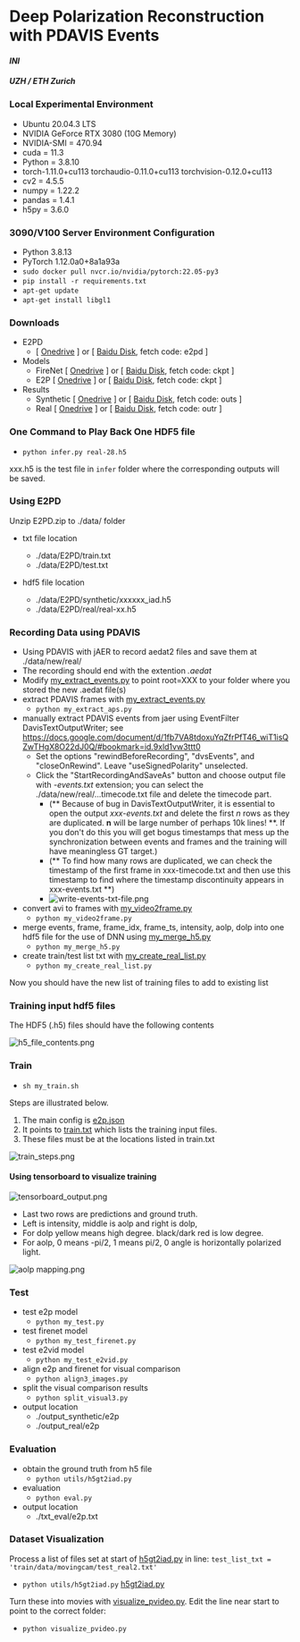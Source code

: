 # Deep Polarization Reconstruction with PDAVIS Events
#### _INI_ 
#### _UZH / ETH Zurich_

### Local Experimental Environment
- Ubuntu 20.04.3 LTS
- NVIDIA GeForce RTX 3080 (10G Memory)
- NVIDIA-SMI = 470.94
- cuda = 11.3
- Python = 3.8.10
- torch-1.11.0+cu113 torchaudio-0.11.0+cu113 torchvision-0.12.0+cu113
- cv2 = 4.5.5
- numpy = 1.22.2
- pandas = 1.4.1
- h5py = 3.6.0

### 3090/V100 Server Environment Configuration
- Python 3.8.13
- PyTorch 1.12.0a0+8a1a93a
- `sudo docker pull nvcr.io/nvidia/pytorch:22.05-py3`
- `pip install -r requirements.txt`
- `apt-get update`
- `apt-get install libgl1`

### Downloads
- E2PD
  - [ [Onedrive](https://1drv.ms/u/s!AjYBkUJACkBLm1tWpU-N0lmKv36x?e=oIEajs) ] or [ [Baidu Disk](https://pan.baidu.com/s/1JSZqcbFk_52Xd_Ex_bicmQ?pwd=e2pd), fetch code: e2pd ]
- Models
  - FireNet [ [Onedrive](https://1drv.ms/u/s!AjYBkUJACkBLm1-Cnb7Fh_-xZsNR?e=fEdTHJ) ] or [ [Baidu Disk](https://pan.baidu.com/s/1DVEwX8Ax9OSO-_ZpDCEjSw?pwd=ckpt), fetch code: ckpt ]
  - E2P [ [Onedrive](https://1drv.ms/u/s!AjYBkUJACkBLm15aBBmch2qjRL9U?e=Dc9boq) ] or [ [Baidu Disk](https://pan.baidu.com/s/1zfAI2HViEA7ek_8JqRVSQQ?pwd=ckpt), fetch code: ckpt ]
- Results
  - Synthetic [ [Onedrive](https://1drv.ms/u/s!AjYBkUJACkBLm2CEZ8vgOVBtFWbP?e=Scss5J) ] or [ [Baidu Disk](https://pan.baidu.com/s/1HAWaFTgMs2t-6hmZWJwBSA?pwd=outs), fetch code: outs ]
  - Real [ [Onedrive](https://1drv.ms/u/s!AjYBkUJACkBLm10gPsk9ao3Fqh0s?e=93jX0S) ] or [ [Baidu Disk](https://pan.baidu.com/s/1IIdLL7ZNR-5Ne1FW8M0LwQ?pwd=outr), fetch code: outr ]

### One Command to Play Back One HDF5 file

- `python infer.py real-28.h5`

xxx.h5 is the test file in `infer` folder where the corresponding outputs will be saved.

### Using E2PD
Unzip E2PD.zip to ./data/ folder

- txt file location
  - ./data/E2PD/train.txt
  - ./data/E2PD/test.txt

- hdf5 file location
  - ./data/E2PD/synthetic/xxxxxx_iad.h5
  - ./data/E2PD/real/real-xx.h5

### Recording Data using PDAVIS
- Using PDAVIS with jAER to record aedat2 files and save them at ./data/new/real/
- The recording should end with the extention _.aedat_
- Modify [my_extract_events.py](my_extract_events.py) to point root=XXX to your folder where you stored the new .aedat file(s)
- extract PDAVIS frames with [my_extract_events.py](my_extract_events.py)
  - `python my_extract_aps.py`
- manually extract PDAVIS events from jaer using EventFilter DavisTextOutputWriter; see https://docs.google.com/document/d/1fb7VA8tdoxuYqZfrPfT46_wiT1isQZwTHgX8O22dJ0Q/#bookmark=id.9xld1vw3ttt0
  -  Set the options "rewindBeforeRecording", "dvsEvents", and "closeOnRewind". Leave "useSignedPolarity" unselected.
  - Click the "StartRecordingAndSaveAs" button and choose output file with _-events.txt_ extension; you can select the ./data/new/real/...timecode.txt file and delete the timecode part.
    - (** Because of bug in DavisTextOutputWriter, it is essential to open the output _xxx-events.txt_ and delete the first _n_ rows as they are duplicated. __n__ will be large number of perhaps 10k lines! **. If you don't do this you will get bogus timestamps that mess up the synchronization between events and frames and the training will have meaningless GT target.)
    - (** To find how many rows are duplicated, we can check the timestamp of the first frame in xxx-timecode.txt and then use this timestamp to find where the timestamp discontinuity appears in xxx-events.txt **)
    - ![write-events-txt-file.png](media%2Fwrite-events-txt-file.png)
- convert avi to frames with [my_video2frame.py](my_video2frame.py)
  - `python my_video2frame.py`
- merge events, frame, frame_idx, frame_ts, intensity, aolp, dolp into one hdf5 file for the use of DNN using [my_merge_h5.py](my_merge_h5.py)
  - `python my_merge_h5.py`
- create train/test list txt with [my_create_real_list.py](my_create_real_list.py)
  - `python my_create_real_list.py`

Now you should have the new list of training files to add to existing list

### Training input hdf5 files
The HDF5 (.h5) files should have the following contents

![h5_file_contents.png](h5_file_contents.png)

### Train
- `sh my_train.sh`

Steps are illustrated below. 

1. The main config is [e2p.json](e2p.json)
2.  It points to  [train.txt](data%2FE2PD%2Ftrain.txt) which lists the training input files.
3. These files must be at the locations listed in train.txt

![train_steps.png](train/media/train_steps.png)

#### Using tensorboard to visualize training

![tensorboard_output.png](media%2Ftensorboard_output.png)

* Last two rows are predictions and ground truth.
* Left is intensity, middle is aolp and right is dolp,
* For dolp yellow means high degree. black/dark red is low degree.
* For aolp, 0 means -pi/2, 1 means pi/2, 0 angle is horizontally polarized light.

![aolp mapping.png](..%2Fmedia%2Faolp%20mapping.png)

### Test
- test e2p model
  - `python my_test.py`
- test firenet model
  - `python my_test_firenet.py`
- test e2vid model
  - `python my_test_e2vid.py`
- align e2p and firenet for visual comparison
  - `python align3_images.py`
- split the visual comparison results
  - `python split_visual3.py`
- output location
  - ./output_synthetic/e2p
  - ./output_real/e2p

### Evaluation
- obtain the ground truth from h5 file
  - `python utils/h5gt2iad.py`
- evaluation
  - `python eval.py`
- output location
  - ./txt_eval/e2p.txt

### Dataset Visualization
Process a list of files set at start of [h5gt2iad.py](utils%2Fh5gt2iad.py) in line: 
`test_list_txt = 'train/data/movingcam/test_real2.txt'`
- `python utils/h5gt2iad.py` [h5gt2iad.py](utils%2Fh5gt2iad.py)

Turn these into movies with [visualize_pvideo.py](visualize_pvideo.py). Edit the line near start to point to the correct folder: 
- `python visualize_pvideo.py` 
